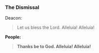 ### The Dismissal
Deacon:
> Let us bless the Lord. Alleluia! Alleluia!

**People:**
> **Thanks be to God. Alleluia! Alleluia!**
